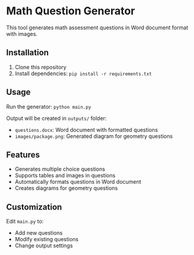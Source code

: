 # Math Question Generator

This tool generates math assessment questions in Word document format with images.

## Installation

1. Clone this repository
2. Install dependencies: `pip install -r requirements.txt`

## Usage

Run the generator: `python main.py`

Output will be created in `outputs/` folder:

- `questions.docx`: Word document with formatted questions
- `images/package.png`: Generated diagram for geometry questions

## Features

- Generates multiple choice questions
- Supports tables and images in questions
- Automatically formats questions in Word document
- Creates diagrams for geometry questions

## Customization

Edit `main.py` to:

- Add new questions
- Modify existing questions
- Change output settings
